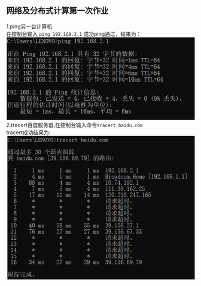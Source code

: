 ## 网络及分布式计算第一次作业  
1.ping另一台计算机  
在控制台输入 ```ping 192.168.2.1``` 
成功ping通过，结果为：
![](ping.png)
2.tracert百度服务器,在控制台输入命令```tracert baidu.com```  
tracert成功结果为:
![](tracert.png)
    